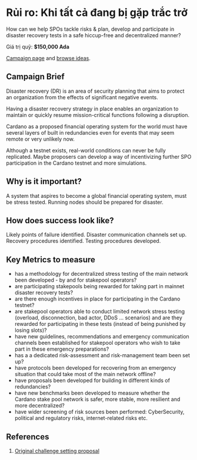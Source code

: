 # Rủi ro: Khi tất cả đang bị gặp trắc trở

How can we help SPOs tackle risks & plan, develop and participate in disaster recovery tests in a safe hiccup-free and decentralized manner?

Giá trị quỹ: **$150,000 Ada**

[Campaign page](https://cardano.ideascale.com/a/campaign-home/26117) and [browse ideas](https://cardano.ideascale.com/a/ideas/top/campaign-filter/byids/campaigns/26117/stage/unspecified).

## Campaign Brief

Disaster recovery (DR) is an area of security planning that aims to protect an organization from the effects of significant negative events.

Having a disaster recovery strategy in place enables an organization to maintain or quickly resume mission-critical functions following a disruption.

Cardano as a proposed financial operating system for the world must have several layers of built in redundancies even for events that may seem remote or very unlikely now.

Although a testnet exists, real-world conditions can never be fully replicated. Maybe proposers can develop a way of incentivizing further SPO participation in the Cardano testnet and more simulations.

## Why is it important?

A system that aspires to become a global financial operating system, must be stress tested. Running nodes should be prepared for disaster.

## How does success look like?

Likely points of failure identified. Disaster communication channels set up. Recovery procedures identified. Testing procedures developed.

## Key Metrics to measure

- has a methodology for decentralized stress testing of the main network been developed - by and for stakepool operators?
- are participating stakepools being rewarded for taking part in mainnet disaster recovery tests?
- are there enough incentives in place for participating in the Cardano testnet?
- are stakepool operators able to conduct limited network stress testing (overload, disconnection, bad actor, DDoS … scenarios) and are they rewarded for participating in these tests (instead of being punished by losing slots)?
- have new guidelines, recommendations and emergency communication channels been established for stakepool operators who wish to take part in these emergency preparations?
- has a a dedicated risk-assessment and risk-management team been set up?
- have protocols been developed for recovering from an emergency situation that could take most of the main network offline?
- have proposals been developed for building in different kinds of redundancies?
- have new benchmarks been developed to measure whether the Cardano stake pool network is safer, more stable, more resilient and more decentralized?
- have wider screening of risk sources been performed: CyberSecurity, political and regulatory risks, internet-related risks etc.

## References

1. [Original challenge setting proposal](https://cardano.ideascale.com/a/dtd/Disaster-When-all-is-at-stake/351012-48088)
